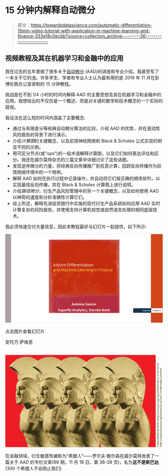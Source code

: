 # 15 分钟内解释自动微分

> 原文：<https://towardsdatascience.com/automatic-differentiation-15min-video-tutorial-with-application-in-machine-learning-and-finance-333e18c0ecbb?source=collection_archive---------36----------------------->

## 视频教程及其在机器学习和金融中的应用

我在过去的五年里做了很多关于[自动微分](https://en.wikipedia.org/wiki/Automatic_differentiation) (AAD)的讲座和专业介绍。我甚至写了一本关于它的[书](https://www.amazon.com/Modern-Computational-Finance-Parallel-Simulations-ebook/dp/B07KJTXH7X)。许多学生、学者和专业人士认为最有用的是 2019 年 11 月在彭博伦敦办公室录制的 15 分钟教程。

挑战是在不到 1/4 小时的时间内解释 AAD 的主要思想及其在机器学习和金融中的应用。我想给出的不仅仅是一个概述，而是对关键的数学和技术概念的一个实际的窥视。

我设法在这么短的时间内涵盖了主要概念:

*   通过与有限差分等经典自动微分算法的比较，介绍 AAD 的优势，并在波动性风险报告的背景下进行演示。
*   介绍*计算图*的关键概念，以及前馈神经网络和 Black & Scholes 公式实现的明显不同的示例。
*   用可区分节点(或“ops”)的一般术语解释计算图，以及它们如何表达评估和区分。我还在威尔莫特杂志的三篇文章中详细讨论了这些话题。
*   发现逆序微分的力量，将经典反向传播推广到任意计算，回顾反向传播作为前馈网络环境中的一个特例。
*   解释 AAD 如何在执行过程中记录操作，并自动将它们按正确的顺序排列，以实现最佳反向传播，并在 Black & Scholes 计算图上进行说明。
*   介绍*路径微分*，衍生产品风险管理中的另一个关键概念，以及如何使用 AAD 以神奇的速度和分析准确性计算它们。
*   综上所述，解释先进投资银行中实施的现代衍生产品系统如何应用 AAD 实时计算复杂的风险报告，并使用支持计算机视觉或自然语言处理的相同底层技术。

我必须快速交付大量信息，因此本教程最好与幻灯片一起提供，如下所示:

[![](img/1885a5bee48018795af57edc13129ba1.png)](https://antoinesavine.files.wordpress.com/2021/08/readableslides-aad15min.pdf)

点击图片查看幻灯片

安托万·萨维恩

[![](img/47e3c76b39929b17c5204e29bd2989b6.png)](https://onlinelibrary.wiley.com/doi/abs/10.1002/wilm.10721)

在金融领域，衍生敏感性被称为“希腊人”——罗尔夫·鲍尔森在威尔莫特发表了一篇关于 AAD 的专栏文章(98 期，11 月 18 日，第 36-39 页)，名为**这不是斯巴达** (300 个希腊人不会阻止我们)